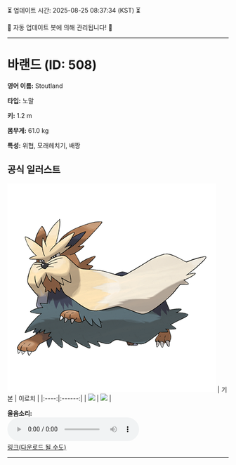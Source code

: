 
⏳ 업데이트 시간: 2025-08-25 08:37:34 (KST) ⏳

🤖 자동 업데이트 봇에 의해 관리됩니다! 🤖

---

# 바랜드 (ID: 508)
**영어 이름:** Stoutland

**타입:** 노말

**키:** 1.2 m

**몸무게:** 61.0 kg

**특성:** 위협, 모래헤치기, 배짱

## 공식 일러스트
![](https://raw.githubusercontent.com/PokeAPI/sprites/master/sprites/pokemon/other/official-artwork/508.png)
| 기본 | 이로치 |
|:----:|:------:|
| <img src="http://play.pokemonshowdown.com/sprites/ani/stoutland.gif" width="200"> | <img src="http://play.pokemonshowdown.com/sprites/ani-shiny/stoutland.gif" width="200"> |

**울음소리:**<br><audio controls src="https://raw.githubusercontent.com/PokeAPI/cries/main/cries/pokemon/latest/508.ogg"></audio><br> [링크(다운로드 될 수도)](https://raw.githubusercontent.com/PokeAPI/cries/main/cries/pokemon/latest/508.ogg)


---

